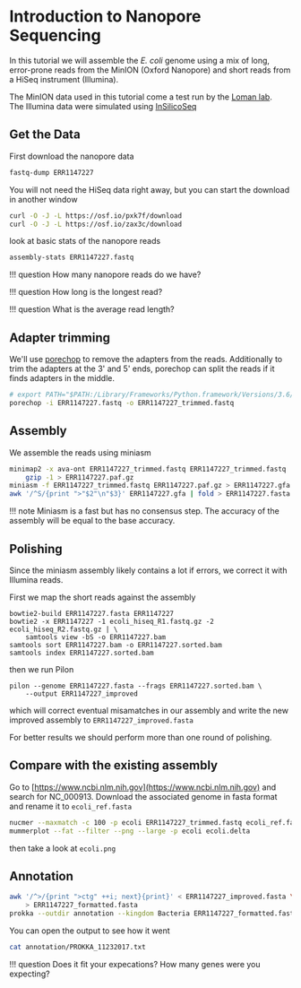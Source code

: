 # Introduction to Nanopore Sequencing

In this tutorial we will assemble the *E. coli* genome using a mix of long, error-prone reads from the MinION (Oxford Nanopore) and short reads from a HiSeq instrument (Illumina).

The MinION data used in this tutorial come a test run by the [Loman lab](http://lab.loman.net/2015/09/24/first-sqk-map-006-experiment/).    
The Illumina data were simulated using [InSilicoSeq](https://github.com/HadrienG/InSilicoSeq)

## Get the Data

First download the nanopore data

```bash
fastq-dump ERR1147227
```

You will not need the HiSeq data right away, but you can start the download in another window

```bash
curl -O -J -L https://osf.io/pxk7f/download
curl -O -J -L https://osf.io/zax3c/download
```

look at basic stats of the nanopore reads

```bash
assembly-stats ERR1147227.fastq
```

!!! question
    How many nanopore reads do we have?

!!! question
    How long is the longest read?

!!! question
    What is the average read length?

## Adapter trimming

We'll use [porechop](https://github.com/rrwick/Porechop) to remove the adapters from the reads.
Additionally to trim the adapters at the 3' and 5' ends, porechop can split the reads if it finds adapters in the middle.

```bash
# export PATH="$PATH:/Library/Frameworks/Python.framework/Versions/3.6/bin"
porechop -i ERR1147227.fastq -o ERR1147227_trimmed.fastq
```

## Assembly

We assemble the reads using miniasm

```bash
minimap2 -x ava-ont ERR1147227_trimmed.fastq ERR1147227_trimmed.fastq | \
    gzip -1 > ERR1147227.paf.gz
miniasm -f ERR1147227_trimmed.fastq ERR1147227.paf.gz > ERR1147227.gfa
awk '/^S/{print ">"$2"\n"$3}' ERR1147227.gfa | fold > ERR1147227.fasta
```

!!! note
    Miniasm is a fast but has no consensus step.
    The accuracy of the assembly will be equal to the base accuracy.

## Polishing

Since the miniasm assembly likely contains a lot if errors, we correct it with  Illumina reads.

First we map the short reads against the assembly

```
bowtie2-build ERR1147227.fasta ERR1147227
bowtie2 -x ERR1147227 -1 ecoli_hiseq_R1.fastq.gz -2 ecoli_hiseq_R2.fastq.gz | \
    samtools view -bS -o ERR1147227.bam
samtools sort ERR1147227.bam -o ERR1147227.sorted.bam
samtools index ERR1147227.sorted.bam
```

then we run Pilon

```
pilon --genome ERR1147227.fasta --frags ERR1147227.sorted.bam \
    --output ERR1147227_improved
```

which will correct eventual misamatches in our assembly and write the new improved assembly to `ERR1147227_improved.fasta`

For better results we should perform more than one round of polishing.

## Compare with the existing assembly

Go to [https://www.ncbi.nlm.nih.gov](https://www.ncbi.nlm.nih.gov) and search for NC_000913.
Download the associated genome in fasta format and rename it to `ecoli_ref.fasta`

```bash
nucmer --maxmatch -c 100 -p ecoli ERR1147227_trimmed.fastq ecoli_ref.fasta
mummerplot --fat --filter --png --large -p ecoli ecoli.delta
```

then take a look at `ecoli.png`

## Annotation

```bash
awk '/^>/{print ">ctg" ++i; next}{print}' < ERR1147227_improved.fasta \
    > ERR1147227_formatted.fasta
prokka --outdir annotation --kingdom Bacteria ERR1147227_formatted.fasta
```

You can open the output to see how it went

```bash
cat annotation/PROKKA_11232017.txt
```

!!! question
    Does it fit your expecations? How many genes were you expecting?
